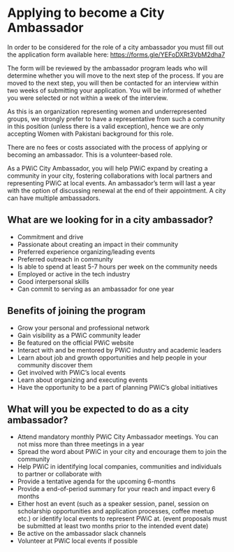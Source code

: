 # Applying to become a City Ambassador

In order to be considered for the role of a city ambassador you must fill out the application form available here: https://forms.gle/YEFoDXRt3VbM2dha7

The form will be reviewed by the ambassador program leads who will determine whether you will move to the next step of the process. If you are moved to the next step, you will then be contacted for an interview within two weeks of submitting your application. You will be informed of whether you were selected or not within a week of the interview.

As this is an organization representing women and underrepresented groups, we strongly prefer to have a representative from such a community in this position (unless there is a valid exception), hence we are only accepting Women with Pakistani background for this role.

There are no fees or costs associated with the process of applying or becoming an ambassador. This is a volunteer-based role.

As a PWiC City Ambassador, you will help PWiC expand by creating a community in your city, fostering collaborations with local partners and representing PWiC at local events. An ambassador’s term will last a year with the option of discussing renewal at the end of their appointment. A city can have multiple ambassadors. 

## What are we looking for in a city ambassador?
* Commitment and drive
* Passionate about creating an impact in their community
* Preferred experience organizing/leading events
* Preferred outreach in community 
* Is able to spend at least 5-7 hours per week on the community needs
* Employed or active in the tech industry
* Good interpersonal skills
* Can commit to serving as an ambassador for one year

## Benefits of joining the program

* Grow your personal and professional network
* Gain visibility as a PWiC community leader
* Be featured on the official PWiC website
* Interact with and be mentored by PWiC industry and academic leaders
* Learn about job and growth opportunities and help people in your community discover them
* Get involved with PWiC’s local events
* Learn about organizing and executing events 
* Have the opportunity to be a part of planning PWiC’s global initiatives

## What will you be expected to do as a city ambassador?

* Attend mandatory monthly PWiC City Ambassador meetings. You can not miss more than three meetings in a year
* Spread the word about PWiC in your city and encourage them to join the community
* Help PWiC in identifying local companies, communities and individuals to partner or collaborate with
* Provide a tentative agenda for the upcoming 6-months 
* Provide a end-of-period summary for your reach and impact every 6 months
* Either host an event (such as a speaker session, panel, session on scholarship opportunities and application processes, coffee meetup etc.) or identify local events to represent PWiC at. (event proposals must be submitted at least two months prior to the intended event date)
* Be active on the ambassador slack channels
* Volunteer at PWiC local events if possible
